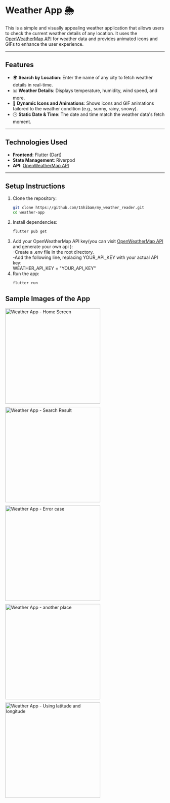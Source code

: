 # Weather App 🌦️

This is a simple and visually appealing weather application that allows users to check the current weather details of any location. It uses the [OpenWeatherMap API](https://openweathermap.org/api) for weather data and provides animated icons and GIFs to enhance the user experience.

---

## Features
- 🌍 **Search by Location**: Enter the name of any city to fetch weather details in real-time.
- 📊 **Weather Details**: Displays temperature, humidity, wind speed, and more.
- 🎨 **Dynamic Icons and Animations**: Shows icons and GIF animations tailored to the weather condition (e.g., sunny, rainy, snowy).
- 🕒 **Static Date & Time**: The date and time match the weather data's fetch moment.

---

## Technologies Used
- **Frontend**: Flutter (Dart)
- **State Management**: Riverpod
- **API**: [OpenWeatherMap API](https://openweathermap.org/api)

---

## Setup Instructions
1. Clone the repository:
   ```bash
   git clone https://github.com/1Shibam/my_weather_reader.git
   cd weather-app
2. Install dependencies:
    ```bash
    flutter pub get
3. Add your OpenWeatherMap API key(you can visit [OpenWeatherMap API](https://openweathermap.org/api) and generate your own api ):
   <br>-Create a .env file in the root directory.
   <br>-Add the following line, replacing YOUR_API_KEY with your actual API key:
   <br>WEATHER_API_KEY = "YOUR_API_KEY"
4. Run the app:
   ~~~bash
   flutter run

## Sample Images of the App

<div style="display: flex; flex-wrap: wrap; gap: 10px;">
  <img src="https://github.com/user-attachments/assets/9ead101f-78ef-4e0b-9bf8-949751c64827" alt="Weather App - Home Screen" width="300" />
  <img src="https://github.com/user-attachments/assets/cb5d0a87-55d9-453e-93f7-f7304396d74b" alt="Weather App - Search Result" width="300" />
  <img src="https://github.com/user-attachments/assets/96dfdf98-1218-4b37-9b65-cf371f0b889a" alt="Weather App - Error case" width="300" />
  <img src="https://github.com/user-attachments/assets/8c3ad3d1-b302-4a6d-a197-329ef6ae41d3" alt="Weather App - another place" width="300" />
  <img src="https://github.com/user-attachments/assets/47dacd10-a4e4-4261-abf2-c135455bc2c7" alt="Weather App - Using latitude and longitude" width="300" />

</div>

